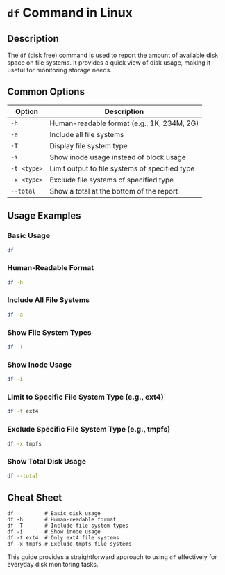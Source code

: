 # `df` Command in Linux

## Description

The `df` (disk free) command is used to report the amount of available disk space on file systems. It provides a quick view of disk usage, making it useful for monitoring storage needs.

## Common Options

| Option       | Description                                    |
|--------------|------------------------------------------------|
| `-h`         | Human-readable format (e.g., 1K, 234M, 2G)     |
| `-a`         | Include all file systems                       |
| `-T`         | Display file system type                       |
| `-i`         | Show inode usage instead of block usage        |
| `-t <type>`  | Limit output to file systems of specified type |
| `-x <type>`  | Exclude file systems of specified type         |
| `--total`    | Show a total at the bottom of the report       |

## Usage Examples

### Basic Usage
```bash
df
```

### Human-Readable Format
```bash
df -h
```

### Include All File Systems
```bash
df -a
```

### Show File System Types
```bash
df -T
```

### Show Inode Usage
```bash
df -i
```

### Limit to Specific File System Type (e.g., ext4)
```bash
df -t ext4
```

### Exclude Specific File System Type (e.g., tmpfs)
```bash
df -x tmpfs
```

### Show Total Disk Usage
```bash
df --total
```

## Cheat Sheet

```plaintext
df          # Basic disk usage
df -h       # Human-readable format
df -T       # Include file system types
df -i       # Show inode usage
df -t ext4  # Only ext4 file systems
df -x tmpfs # Exclude tmpfs file systems
```

This guide provides a straightforward approach to using `df` effectively for everyday disk monitoring tasks.
